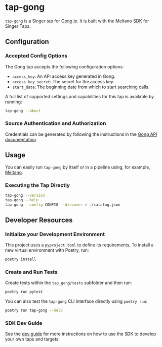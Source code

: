 # tap-gong

`tap-gong` is a Singer tap for [Gong.io](https://gong.io).
It is built with the Meltano [SDK](https://gitlab.com/meltano/sdk) for Singer Taps.

## Configuration

### Accepted Config Options

The Gong tap accepts the following configuration options:

- `access_key`: An API access key generated in Gong.
- `access_key_secret`: The secret for the access key.
- `start_date`: The beginning date from which to start searching calls.

A full list of supported settings and capabilities for this
tap is available by running:

```bash
tap-gong --about
```

### Source Authentication and Authorization

Credentials can be generated by following the instructions in the [Gong API documentation](https://app.gong.io/settings/api/documentation#overview).

## Usage

You can easily run `tap-gong` by itself or in a pipeline using, for example, [Meltano](www.meltano.com).

### Executing the Tap Directly

```bash
tap-gong --version
tap-gong --help
tap-gong --config CONFIG --discover > ./catalog.json
```

## Developer Resources


### Initialize your Development Environment

This project uses a `pyproject.toml` to define its requirements. To install a new
virtual environment with Poetry, run:

```bash
poetry install
```

### Create and Run Tests

Create tests within the `tap_gong/tests` subfolder and
  then run:

```bash
poetry run pytest
```

You can also test the `tap-gong` CLI interface directly using `poetry run`:

```bash
poetry run tap-gong --help
```

### SDK Dev Guide

See the [dev guide](https://sdk.meltano.com/en/latest/dev_guide.html) for more instructions on how to use the SDK to 
develop your own taps and targets.
